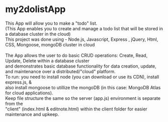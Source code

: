 # my2dolistApp <br>
This App will allow you to make a "todo" list.<br>
(This App enables you to create and manage a todo list that will be stored in a database cluster in the cloud)<br>
This project was done using - Node.js, Javascript, Express , jQuery, Html, CSS, Mongoose, mongoDB cluster in cloud<br>
<br>
The App allows the user to do basic CRUD operations: Create, Read, Update, Delete within a database cluster <br>
and demonstrates basic database functionality for data creation, update, and maintenance over a distributed/"cloud" platform.<br>
To run: you need to install node (you can download or use its CDN), install express.js, & <br>
also install mongoose to utillize the mongoDB (in this case: MongoDB Atlas for cloud applications).<br>
Keep file structure the same so the server (app.js) environment is separate from the  <br>
"client" (index.html & editnote.html) within the client folder for easier maintenance and upkeep.
